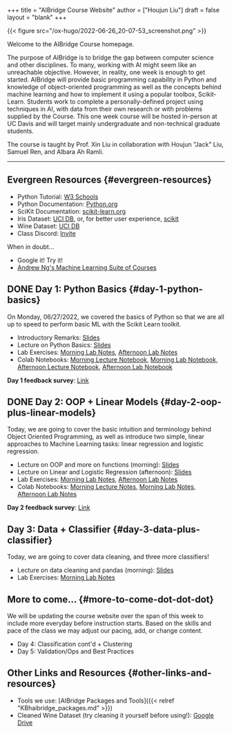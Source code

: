 +++
title = "AIBridge Course Website"
author = ["Houjun Liu"]
draft = false
layout = "blank"
+++

{{< figure src="/ox-hugo/2022-06-26_20-07-53_screenshot.png" >}}

Welcome to the AIBridge Course homepage.

The purpose of AIBridge is to bridge the gap between computer science and other disciplines. To many, working with AI might seem like an unreachable objective. However, in reality, one week is enough to get started. AIBridge will provide basic programming capability in Python and knowledge of object-oriented programming as well as the concepts behind machine learning and how to implement it using a popular toolbox, Scikit-Learn. Students work to complete a personally-defined project using techniques in AI, with data from their own research or with problems supplied by the Course. This one week course will be hosted in-person at UC Davis and will target mainly undergraduate and non-technical graduate students.

The course is taught by Prof. Xin Liu in collaboration with Houjun "Jack" Liu, Samuel Ren, and Albara Ah Ramli.

---


## Evergreen Resources {#evergreen-resources}

-   Python Tutorial: [W3 Schools](https://www.w3schools.com/python/)
-   Python Documentation: [Python.org](https://docs.python.org/3/)
-   SciKit Documentation: [scikit-learn.org](https://scikit-learn.org/stable/getting_started.html)
-   Iris Dataset: [UCI DB](https://archive.ics.uci.edu/ml/datasets/iris), or, for better user experience, [scikit](https://scikit-learn.org/stable/auto_examples/datasets/plot_iris_dataset.html)
-   Wine Dataset: [UCI DB](https://archive.ics.uci.edu/ml/datasets/wine+quality)
-   Class Discord: [Invite](https://discord.gg/DNj7masa)

When in doubt...

-   Google it! Try it!
-   [Andrew Ng's Machine Learning Suite of Courses](https://www.coursera.org/specializations/machine-learning-introduction#courses)


## <span class="org-todo done DONE">DONE</span> Day 1: Python Basics {#day-1-python-basics}

On Monday, 06/27/2022, we covered the basics of Python so that we are all up to speed to perform basic ML with the Scikit Learn toolkit.

-   Introductory Remarks: [Slides](https://drive.google.com/file/d/1XPkB9GL6rG2F5s5ydTsJOMg33y87HEBB/view?usp=sharing)
-   Lecture on Python Basics: [Slides](https://drive.google.com/file/d/1udI-c1roIS7Fb1cgGQOzRc7a6dfYZWu8/view?usp=sharing)
-   Lab Exercises: [Morning Lab Notes](https://drive.google.com/file/d/1oomPZGg9NUgDhi6S_RuTH60Vzlv5kD8z/view?usp=sharing), [Afternoon Lab Notes](https://drive.google.com/file/d/1nG_hQ02GDpHpIlwJ6VOGRqU8obv4dCx_/view?usp=sharing)
-   Colab Notebooks: [Morning Lecture Notebook](https://colab.research.google.com/drive/1EKSvewySaceQqSzy_sNJTWeWuEjE-T1n?usp=sharing), [Morning Lab Notebook](https://colab.research.google.com/drive/1jo5MMQsfkQ3IQ0pYI9G0pgp5bea6lUnZ?usp=sharing), [Afternoon Lecture Notebook](https://colab.research.google.com/drive/1FuFlG5UnP3H0dgFyvBG9kb21deW2UHIU#scrollTo=rTxx-vWi-qct), [Afternoon Lab Notebook](https://colab.research.google.com/drive/1HxWScbDZ0AuBrIZ0N2QDlrVzJBXORFi_#scrollTo=TkGfQYJmI3j1)

****Day 1 feedback survey****: [Link](https://forms.gle/KAdWJLDM9saTZCrT8)


## <span class="org-todo done DONE">DONE</span> Day 2: OOP + Linear Models {#day-2-oop-plus-linear-models}

Today, we are going to cover the basic intuition and terminology behind Object Oriented Programming, as well as introduce two simple, linear approaches to Machine Learning tasks: linear regression and logistic regression.

-   Lecture on OOP and more on functions (morning): [Slides](https://drive.google.com/file/d/1udI-c1roIS7Fb1cgGQOzRc7a6dfYZWu8/view?usp=sharing)
-   Lecture on Linear and Logistic Regression (afternoon): [Slides](https://drive.google.com/file/d/1HXn7aat_bGzUh3vpQ7vQxNQvp6GrIi-6/view?usp=sharing)
-   Lab Exercises: [Morning Lab Notes](https://drive.google.com/file/d/1nidC7fOeHMWnD_QZcSasiqRxUOEx-9Cx/view?usp=sharing), [Afternoon Lab Notes](https://drive.google.com/file/d/1-PD2ZRbxyZN3kclo4FPi-cbx-wBh5cbn/view?usp=sharing)
-   Colab Notebooks: [Morning Lecture Notes](https://colab.research.google.com/drive/1KFotnZcEKyiRjY5fRKwjLLUbaYzc6Ogi?usp=sharing), [Morning Lab Notes](https://colab.research.google.com/drive/1gMAZPZs3y532sb3fdeXVqKNjOz-Ri8wa?usp=sharing), [Afternoon Lab Notes](https://colab.research.google.com/drive/18f3vNcDg2WKRuip31TCPRHN_t7Fy07Q9?usp=sharing)

****Day 2 feedback survey****: [Link](https://forms.gle/VtHtozjqsB9Y113F9)


## Day 3: Data + Classifier {#day-3-data-plus-classifier}

Today, we are going to cover data cleaning, and three more classifiers!

-   Lecture on data cleaning and pandas (morning): [Slides](https://drive.google.com/file/d/1pMHtQo1iITFSMPRls2K7gc1JGd-LK2Nv/view?usp=sharing)
-   Lab Exercises: [Morning Lab Notes](https://drive.google.com/file/d/16ady6_tt96YgiraSzxtZ7CBdASy3SSOu/view?usp=sharing)


## More to come... {#more-to-come-dot-dot-dot}

We will be updating the course website over the span of this week to include more everyday before instruction starts. Based on the skills and pace of the class we may adjust our pacing, add, or change content.

-   Day 4: Classification cont'd + Clustering
-   Day 5: Validation/Ops and Best Practices


## Other Links and Resources {#other-links-and-resources}

-   Tools we use: [AIBridge Packages and Tools]({{< relref "KBhaibridge_packages.md" >}})
-   Cleaned Wine Dataset (try cleaning it yourself before using!): [Google Drive](https://drive.google.com/file/d/1K54C6QOZ2xlGJls59RRCLXr4OOa-8D1l/view?usp=sharing)